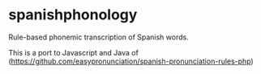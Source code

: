# spanishphonology
Rule-based phonemic transcription of Spanish words.

This is a port to Javascript and Java of (https://github.com/easypronunciation/spanish-pronunciation-rules-php)
